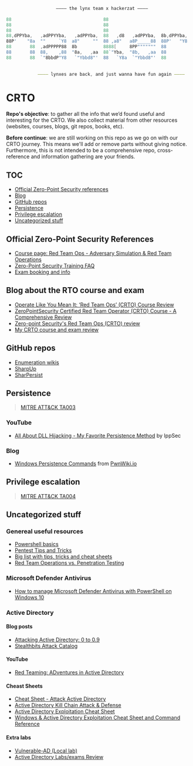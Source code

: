 ```powershell
				   –––– the lynx team x hackerzat ––––
				   
88                                   88                                                                
88                                   88                                                         ,d     
88                                   88                                                         88     
88,dPPYba,   ,adPPYYba,   ,adPPYba,  88   ,d8   ,adPPYba,  8b,dPPYba,  888888888  ,adPPYYba,  MM88MMM  
88P'    "8a  ""     `Y8  a8"     ""  88 ,a8"   a8P_____88  88P'   "Y8       a8P"  ""     `Y8    88     
88       88  ,adPPPPP88  8b          8888[     8PP"""""""  88            ,d8P'    ,adPPPPP88    88     
88       88  88,    ,88  "8a,   ,aa  88`"Yba,  "8b,   ,aa  88          ,d8"       88,    ,88    88,    
88       88  `"8bbdP"Y8   `"Ybbd8"'  88   `Y8a  `"Ybbd8"'  88          888888888  `"8bbdP"Y8    "Y888  
                                                 
			
			–––– lynxes are back, and just wanna have fun again ––––
```
# CRTO

**Repo's objective**: to gather all the info that we’d found useful and interesting for the CRTO. We also collect material from other resources (websites, courses, blogs, git repos, books, etc).

**Before continue**: we are still working on this repo as we go on with our CRTO journey. This means we'll add or remove parts without giving notice. Furthermore, this is not intended to be a comprehensive repo, cross-reference and information gathering are your friends.

## TOC
- [Official Zero-Point Security references](#official-zero-point-security-references)
- [Blog](#blog-about-the-rto-course-and-exam)
- [GitHub repos](#github-repos)
- [Persistence](#persistence)
- [Privilege escalation](#privilege-escalation)
- [Uncategorized stuff](#uncategorized-stuff)

## Official Zero-Point Security References
- [Course page: Red Team Ops - Adversary Simulation & Red Team Operations](https://training.zeropointsecurity.co.uk/courses/red-team-ops)
- [Zero-Point Security Training FAQ](https://training.zeropointsecurity.co.uk/pages/frequently-asked-questions)
- [Exam booking and info](https://training.zeropointsecurity.co.uk/pages/red-team-ops-exam)

## Blog about the RTO course and exam
- [Operate Like You Mean It: ‘Red Team Ops’ (CRTO) Course Review](https://casvancooten.com/posts/2021/07/operate-like-you-mean-it-red-team-ops-crto-course-review/)
- [ZeroPointSecurity Certified Red Team Operator (CRTO) Course - A Comprehensive Review](https://heartburn.dev/zeropointsecurity-certified-red-team-operator-crto-course-a-comprehensive-review/)
- [Zero-point Security's Red Team Ops (CRTO) review](https://www.bencteux.fr/posts/crto/)
- [My CRTO course and exam review](https://gustavshen.medium.com/my-crto-course-and-exam-review-433f967f712e)

## GitHub repos
- [Enumeration wikis](https://github.com/theonlykernel/enumeration/wiki)
- [SharpUp](https://github.com/GhostPack/SharpUp)
- [SharPersist](https://github.com/mandiant/SharPersist)

## Persistence
> [MITRE ATT&CK TA003](https://attack.mitre.org/tactics/TA0003/)
### YouTube
- [All About DLL Hijacking - My Favorite Persistence Method](https://www.youtube.com/watch?v=3eROsG_WNpE) by IppSec
### Blog
- [Windows Persistence Commands](http://pwnwiki.io/#!persistence/windows/index.md) from [PwnWiki.io](http://pwnwiki.io)
## Privilege escalation
> [MITRE ATT&CK TA004](https://attack.mitre.org/tactics/TA0004/)
## Uncategorized stuff
### Genereal useful resources
- [Powershell basics](https://www.darkoperator.com/powershellbasics)
- [Pentest Tips and Tricks](https://jivoi.github.io/2015/07/01/pentest-tips-and-tricks/)
- [Big list with tips, tricks and cheat sheets](https://guif.re/)
- [Red Team Operations vs. Penetration Testing](https://www.mitnicksecurity.com/blog/red-team-operations-vs.-penetration-testing)
### Microsoft Defender Antivirus
- [How to manage Microsoft Defender Antivirus with PowerShell on Windows 10](https://www.windowscentral.com/how-manage-microsoft-defender-antivirus-powershell-windows-10)
### Active Directory
#### Blog posts
- [Attacking Active Directory: 0 to 0.9](https://zer1t0.gitlab.io/posts/attacking_ad/?s=09)
- [Stealthbits Attack Catalog](https://attack.stealthbits.com/)
#### YouTube
- [Red Teaming: ADventures in Active Directory](https://www.youtube.com/watch?v=dO2cZu7090A)
#### Cheast Sheets
- [Cheat Sheet - Attack Active Directory](https://github.com/drak3hft7/Cheat-Sheet---Active-Directory)
- [Active Directory Kill Chain Attack & Defense](https://github.com/infosecn1nja/AD-Attack-Defense)
- [Active Directory Exploitation Cheat Sheet](https://github.com/S1ckB0y1337/Active-Directory-Exploitation-Cheat-Sheet)
- [Windows & Active Directory Exploitation Cheat Sheet and Command Reference](https://casvancooten.com/posts/2020/11/windows-active-directory-exploitation-cheat-sheet-and-command-reference/)
#### Extra labs
- [Vulnerable-AD (Local lab)](https://github.com/WazeHell/vulnerable-AD)
- [Active Directory Labs/exams Review](https://github.com/ryan412/ADLabsReview)
